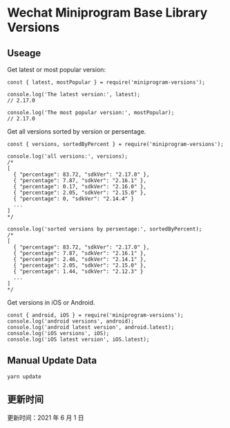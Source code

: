 
# Wechat Miniprogram Base Library Versions

## Useage

Get latest or most popular version:

```;
const { latest, mostPopular } = require('miniprogram-versions');

console.log('The latest version:', latest);
// 2.17.0

console.log('The most popular version:', mostPopular);
// 2.17.0

```

Get all versions sorted by version or persentage.

```
const { versions, sortedByPercent } = require('miniprogram-versions');

console.log('all versions:', versions);
/*
[
  { "percentage": 83.72, "sdkVer": "2.17.0" },
  { "percentage": 7.87, "sdkVer": "2.16.1" },
  { "percentage": 0.17, "sdkVer": "2.16.0" },
  { "percentage": 2.05, "sdkVer": "2.15.0" },
  { "percentage": 0, "sdkVer": "2.14.4" }
  ...
]
*/

console.log('sorted versions by persentage:', sortedByPercent);
/*
[
  { "percentage": 83.72, "sdkVer": "2.17.0" },
  { "percentage": 7.87, "sdkVer": "2.16.1" },
  { "percentage": 2.46, "sdkVer": "2.14.1" },
  { "percentage": 2.05, "sdkVer": "2.15.0" },
  { "percentage": 1.44, "sdkVer": "2.12.3" }
  ...
]
*/
```

Get versions in iOS or Android.

```
const { android, iOS } = require('miniprogram-versions');
console.log('android versions', android);
console.log('android latest version', android.latest);
console.log('iOS versions', iOS);
console.log('iOS latest version', iOS.latest);
```

## Manual Update Data

```
yarn update
```

## 更新时间

更新时间：2021 年 6 月 1 日

